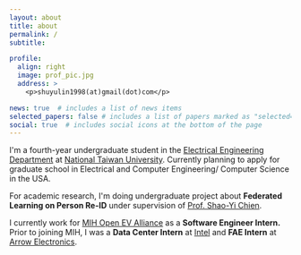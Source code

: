```yaml
---
layout: about
title: about
permalink: /
subtitle: 

profile:
  align: right
  image: prof_pic.jpg
  address: >
    <p>shuyulin1998(at)gmail(dot)com</p>

news: true  # includes a list of news items
selected_papers: false # includes a list of papers marked as "selected={true}"
social: true  # includes social icons at the bottom of the page
---
```

I'm a fourth-year undergraduate student in the [Electrical Engineering Department](https://web.ee.ntu.edu.tw/eng/index.php) at [National Taiwan University](https://www.ntu.edu.tw/english/index.html). Currently planning to apply for graduate school in Electrical and Computer Engineering/ Computer Science in the USA.

For academic research, I'm doing undergraduate project about **Federated Learning on Person Re-ID** under supervision of [Prof. Shao-Yi Chien](http://www.ee.ntu.edu.tw/bio1.php?id=101). 

I currently work for [MIH Open EV Alliance](https://www.mih-ev.org/en/index/) as a **Software Engineer Intern.** Prior to joining MIH, I was a **Data Center Intern** at [Intel](https://www.intel.com/content/www/us/en/homepage.html) and **FAE Intern** at [Arrow Electronics](https://www.arrow.com/). 
